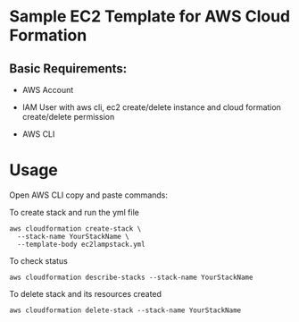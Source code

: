 # Sample EC2 Template for AWS Cloud Formation

## Basic Requirements:

- AWS Account

- IAM User with aws cli, ec2 create/delete instance and cloud formation create/delete permission

- AWS CLI

# Usage
Open AWS CLI copy and paste commands:

To create stack and run the yml file
```
aws cloudformation create-stack \
  --stack-name YourStackName \
  --template-body ec2lampstack.yml
```
To check status
```
aws cloudformation describe-stacks --stack-name YourStackName
```
To delete stack and its resources created
```
aws cloudformation delete-stack --stack-name YourStackName
```


